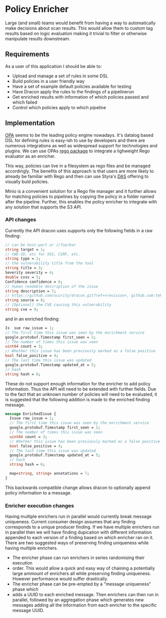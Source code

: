 # Policy Enricher

Large (and small) teams would benefit from having a way to automatically make
decisions about scan results.
This would allow them to custom tag results based on logic evaluation making it
trivial to filter or otherwise manipulate results downstream.

## Requirements

As a user of this application I should be able to:

* Upload and manage a set of rules in some DSL
* Build policies in a user friendly way
* Have a set of example default policies available for testing
* Have Dracon apply the rules to the findings of a pipelinerun
* Get enriched results with information of which policies passed and which
  failed
* Control which policies apply to which pipeline

## Implementation

[OPA](https://www.openpolicyagent.org/) seems to be the leading policy engine
nowadays. It's datalog based DSL for defining rules is easy-ish to use by
developers and there are numerous integrations as well as widespread support for
 technologies and plugins.
We can use OPAs
[rego package](https://pkg.go.dev/github.com/open-policy-agent/opa/rego) to
integrate a lighweight Rego evaluator as an enricher.

This way, policies can live in a filesystem as rego files and be managed
accordingly.
The benefits of this approach is that users are more likely to already be
familiar with Rego and then can use Styra's
[DAS](https://www.styra.com/press/styra-introduces-rego-policy-builder/)
offering to visually buld policies.

Minio is a convenient solution for a Rego file manager and it further allows for
 matching policies to pipelines by copying the policy in a folder named after
 the pipeline. Further, this enables the policy enricher to integrate with any
 solution that supports the S3 API.

### API changes

Currently the API dracon uses supports only the following fields in a raw
finding:

```proto
// can be host:port or //foo/bar
string target = 1; 
// CWE-ID, etc for XSS, CSRF, etc.
string type = 2; 
// the vulnerability title from the tool
string title = 3; 
Severity severity = 4;
double cvss = 5;
Confidence confidence = 6;
// human readable description of the issue
string description = 7; 
// https://github.com/ocurity/dracon.git?ref=<revision>, github.com:tektoncd/pipeline.git?ref=<revision>, local?ref=local
string source = 8; 
// [Optional] the CVE causing this vulnerability
string cve = 9; 
```

and in an enriched finding:

```proto
Is  sue raw_issue = 1;
// The first time this issue was seen by the enrichment service
google.protobuf.Timestamp first_seen = 2;
// The number of times this issue was seen
uint64 count = 3;
// Whether this issue has been previously marked as a false positive
bool false_positive = 4;
// The last time this issue was updated
google.protobuf.Timestamp updated_at = 5;
// hash
string hash = 6;
```

These do not support enough information for the enricher to add policy
information.
Thus the API will need to be extended with further fields. Due to the fact that
an unknown number of policies will need to be evaluated, it is suggested that
the following addition is made to the enriched finding message.

```proto
message EnrichedIssue {
  Issue raw_issue = 1;
  // The first time this issue was seen by the enrichment service
  google.protobuf.Timestamp first_seen = 2;
  // The number of times this issue was seen
  uint64 count = 3;
  // Whether this issue has been previously marked as a false positive
  bool false_positive = 4;
  // The last time this issue was updated
  google.protobuf.Timestamp updated_at = 5;
  // hash
  string hash = 6;

  map<string, string> annotations = 7;
}
```

This backwards compatible change allows dracon to optionally append policy
information to a message.

### Enricher execution changes

Having multiple enrichers run in parallel would currently break message
uniqueness.
Current consumer design assumes that any finding corresponds to a unique
producer finding.
If we have multiple enrichers run in parallel then we will have finding
dupication with different information appended to each version of a finding
based on which enricher ran on it.
There are two suggested ways of preserving finding uniqueness while having
multiple enrichers.

* The enricher phase can run enrichers in series randomising their execution
* order.
This would allow a quick and easy way of chaining a potentially large ammount of
 enrichers all while preserving finding uniqueness.
However performance would suffer drastically.
* The enricher phase can be pre-empted by a "message uniqueness" phase which
* adds a UUID to each enriched message.
Then enrichers can then run in parallel, followed by an aggregation phase which
generates new messages adding all the information from each enricher to the
specific message UUID.
